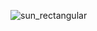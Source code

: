 

![sun_rectangular](https://user-images.githubusercontent.com/31376883/143814479-efa183a3-6aa5-46df-b29f-12fd9f7626ee.jpg)
